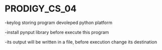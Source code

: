 # PRODIGY_CS_04
-keylog storing program devoleped python platform 

-install pynput library before execute this program 

-its output will be written in a file, before execution change its destination
